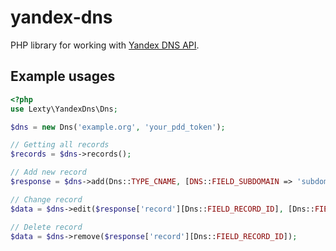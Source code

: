 # yandex-dns

PHP library for working with [Yandex DNS API](https://tech.yandex.ru/pdd/doc/concepts/api-dns-docpage/).

## Example usages

```php
<?php
use Lexty\YandexDns\Dns;

$dns = new Dns('example.org', 'your_pdd_token');

// Getting all records
$records = $dns->records();

// Add new record
$response = $dns->add(Dns::TYPE_CNAME, [DNS::FIELD_SUBDOMAIN => 'subdomain', Dns::FIELD_CONTENT => 'example.org']);

// Change record
$data = $dns->edit($response['record'][Dns::FIELD_RECORD_ID], [Dns::FIELD_SUBDOMAIN => 'sub', Dns::FIELD_CONTENT => 'example.org']);

// Delete record
$data = $dns->remove($response['record'][Dns::FIELD_RECORD_ID]);